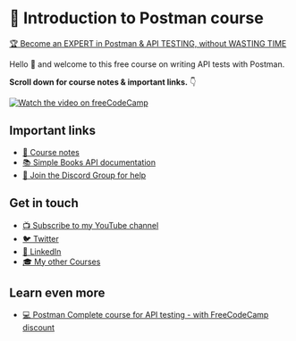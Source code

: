  # 👋 Introduction to Postman course

 [🏆 Become an EXPERT in Postman & API TESTING, without WASTING TIME](https://sendfox.com/lp/m74j2r)

Hello 👋 and welcome to this free course on writing API tests with Postman. 

**Scroll down for course notes & important links.** 👇

[![Watch the video on freeCodeCamp](https://img.youtube.com/vi/VywxIQ2ZXw4/sddefault.jpg)](https://www.youtube.com/watch?v=VywxIQ2ZXw4)

## Important links

* [📝 Course notes](./course-notes.md)
* [📚 Simple Books API documentation](./simple-books-api.md)
* [💬 Join the Discord Group for help](https://discord.gg/EEEct8sgYM)

## Get in touch

* [📺 Subscribe to my YouTube channel](https://www.youtube.com/@vdespa?sub_confirmation=1)
* [🐦 Twitter](https://twitter.com/vdespa)
* [🏢 LinkedIn](https://www.linkedin.com/in/vdespa/)
* [🎓 My other Courses](https://vdespa.com/courses)

## Learn even more

* [💻 Postman Complete course for API testing  - with FreeCodeCamp discount](https://www.udemy.com/course/postman-the-complete-guide/?couponCode=FREECODECAMP_2021) 
